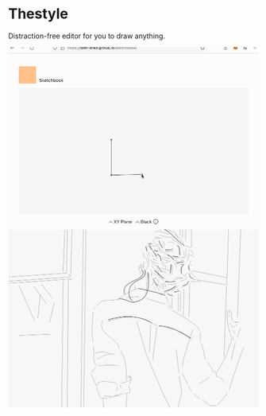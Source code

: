 # Thestyle

Distraction-free editor for you to draw anything.

<img alt="Demo" src="https://github.com/fatih-erikli/sketchbook/raw/main/sketchbook.gif" />

<img alt="Drawing" src="https://github.com/fatih-erikli/sketchbook/raw/main/drawing.png" />
